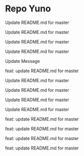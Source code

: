 # Repo Yuno

Update README.md for master

Update README.md for master

Update README.md for master

Update README.md for master

Update Message

feat: update README.md for master

Update README.md for master

Update README.md for master

Update README.md for master

Update README.md for master

feat: update README.md for master

feat: update README.md for master

feat: update README.md for master

feat: update README.md for master
